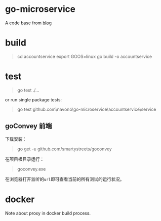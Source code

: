 # go-microservice
A code base from [blog](http://callistaenterprise.se/blogg/teknik/2017/02/17/go-blog-series-part1/)

# build
> cd accountservice
> export GOOS=linux
> go build -o accountservice

# test
> go test ./...

or run single package tests:
> go test github.com\navono\go-microservice\accountservice\service

## goConvey 前端
下载安装：
> go get -u github.com/smartystreets/goconvey

在项目根目录运行：
> goconvey.exe

在浏览器打开监听的`url`即可查看当前的所有测试的运行状况。

# docker
Note about proxy in docker build process.
